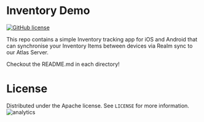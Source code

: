 
# Inventory Demo

[![GitHub license](https://img.shields.io/badge/license-Apache-blue.svg)](https://raw.githubusercontent.com/realm/my-first-realm-app/LICENSE)

This repo contains a simple Inventory tracking app for iOS and Android that can synchronise your Inventory Items between devices via Realm sync to our Atlas Server.

Checkout the README.md in each directory!

# License

Distributed under the Apache license. See ``LICENSE`` for more information.
![analytics](https://ga-beacon.appspot.com/UA-50247013-2/my-first-realm-app/README?pixel)
